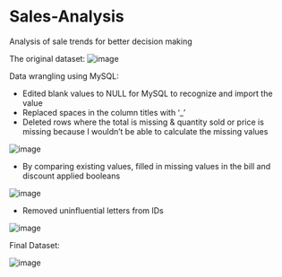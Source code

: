 # Sales-Analysis
Analysis of sale trends for better decision making

The original dataset:
![image](https://github.com/user-attachments/assets/a331d550-f683-4926-9aa3-91e990c700eb)

Data wrangling using MySQL:
- Edited blank values to NULL for MySQL to recognize and import the value
- Replaced spaces in the column titles with ‘_’
- Deleted rows where the total is missing & quantity sold or price is missing because I wouldn’t be able to calculate the missing values

![image](https://github.com/user-attachments/assets/bf221fef-f6c1-4a0c-8fd8-2bc2b8853df2)

- By comparing existing values, filled in missing values in the bill and discount applied booleans

![image](https://github.com/user-attachments/assets/47fe3b5a-40d3-407b-adbd-c99abad0ae52)

- Removed uninfluential letters from IDs

![image](https://github.com/user-attachments/assets/0858b562-0b82-46c1-a182-d4c35677bc96)

Final Dataset:

![image](https://github.com/user-attachments/assets/5e8d2ed2-a511-4c9f-99f1-25d13001d4eb)




